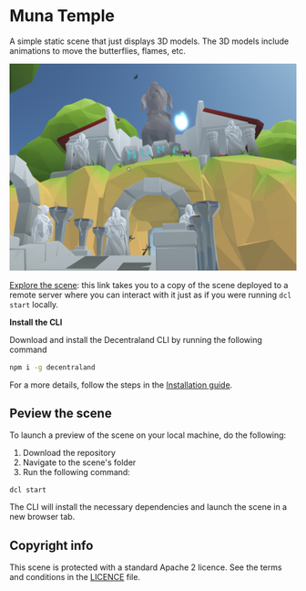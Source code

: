 # Muna Temple

A simple static scene that just displays 3D models. The 3D models include animations to move the butterflies, flames, etc.

![](screenshot/screenshot.png)

[Explore the scene](https://the-munastery-lwbodqmcwg.now.sh): this link takes you to a copy of the scene deployed to a remote server where you can interact with it just as if you were running `dcl start` locally.

**Install the CLI**

Download and install the Decentraland CLI by running the following command

```bash
npm i -g decentraland
```

For a more details, follow the steps in the [Installation guide](https://docs.decentraland.org/documentation/installation-guide/).

## Peview the scene

To launch a preview of the scene on your local machine, do the following:

1) Download the repository
2) Navigate to the scene's folder
3) Run the following command:

  ```
  dcl start
  ```
  The CLI will install the necessary dependencies and launch the scene in a new browser tab.

## Copyright info

This scene is protected with a standard Apache 2 licence. See the terms and conditions in the [LICENCE](/LICENCE) file.

